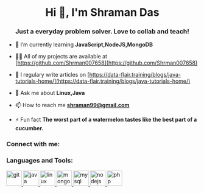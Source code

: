 <h1 align="center">Hi 👋, I'm Shraman Das</h1>
<h3 align="center">Just a everyday problem solver. Love to collab and teach!</h3>

- 🌱 I’m currently learning **JavaScript,NodeJS,MongoDB**

- 👨‍💻 All of my projects are available at [https://github.com/Shrman007658](https://github.com/Shrman007658)

- 📝 I regulary write articles on [https://data-flair.training/blogs/java-tutorials-home/](https://data-flair.training/blogs/java-tutorials-home/)

- 💬 Ask me about **Linux,Java**

- 📫 How to reach me **shraman99@gmail.com**

- ⚡ Fun fact **The worst part of a watermelon tastes like the best part of a cucumber.**


<h3 align="left">Connect with me:</h3>
<h3 align="left">Languages and Tools:</h3>
<p align="left"> <a href="https://git-scm.com/" target="_blank"> <img src="https://www.vectorlogo.zone/logos/git-scm/git-scm-icon.svg" alt="git" width="40" height="40"/> </a> <a href="https://www.java.com" target="_blank"> <img src="https://devicons.github.io/devicon/devicon.git/icons/java/java-original-wordmark.svg" alt="java" width="40" height="40"/> </a> <a href="https://www.linux.org/" target="_blank"> <img src="https://devicons.github.io/devicon/devicon.git/icons/linux/linux-original.svg" alt="linux" width="40" height="40"/> </a> <a href="https://www.mongodb.com/" target="_blank"> <img src="https://devicons.github.io/devicon/devicon.git/icons/mongodb/mongodb-original-wordmark.svg" alt="mongodb" width="40" height="40"/> </a> <a href="https://www.mysql.com/" target="_blank"> <img src="https://devicons.github.io/devicon/devicon.git/icons/mysql/mysql-original-wordmark.svg" alt="mysql" width="40" height="40"/> </a> <a href="https://nodejs.org" target="_blank"> <img src="https://devicons.github.io/devicon/devicon.git/icons/nodejs/nodejs-original-wordmark.svg" alt="nodejs" width="40" height="40"/> </a> <a href="https://www.php.net" target="_blank"> <img src="https://devicons.github.io/devicon/devicon.git/icons/php/php-original.svg" alt="php" width="40" height="40"/> </a> </p>
